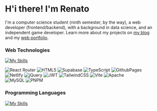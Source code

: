 # H'i there! I'm Renato
I'm a computer science student (ninth semester, by the way), a web developer (frontend/backend), with a background in data science, and an independent game developer. Learn more about my projects on [my blog](https://riprtx.netlify.app/) and my [web portfolio](https://renatosanchez.netlify.app/).

### Web Technologies
[![My Skills](https://skillicons.dev/icons?i=html,css,js,astro,react,angular,nodejs,express&perline=8)](https://skillicons.dev)

![React Router](https://img.shields.io/badge/React_Router-CA4245?style=for-the-badge&logo=react-router&logoColor=white) 
![HTML5](https://img.shields.io/badge/html5-%23E34F26.svg?style=for-the-badge&logo=html5&logoColor=white) 
![Supabase](https://img.shields.io/badge/Supabase-%2338B2AC.svg?style=for-the-badge&logo=Supabase&logoColor=white) 
![TypeScript](https://img.shields.io/badge/typescript-%23007ACC.svg?style=for-the-badge&logo=typescript&logoColor=white) 
![GithubPages](https://img.shields.io/badge/github%20pages-121013?style=for-the-badge&logo=github&logoColor=white) 
![Netlify](https://img.shields.io/badge/netlify-%23000000.svg?style=for-the-badge&logo=netlify&logoColor=#00C7B7) 
![jQuery](https://img.shields.io/badge/jquery-%230769AD.svg?style=for-the-badge&logo=jquery&logoColor=white) 
![JWT](https://img.shields.io/badge/JWT-black?style=for-the-badge&logo=JSON%20web%20tokens) 
![TailwindCSS](https://img.shields.io/badge/tailwindcss-%2318B2AC.svg?style=for-the-badge&logo=tailwind-css&logoColor=white) 
![Vite](https://img.shields.io/badge/vite-%23646CFF.svg?style=for-the-badge&logo=vite&logoColor=white) 
![Apache](https://img.shields.io/badge/apache-%23D42029.svg?style=for-the-badge&logo=apache&logoColor=white)  
![MySQL](https://img.shields.io/badge/mysql-%2300000f.svg?style=for-the-badge&logo=mysql&logoColor=white)
![PNPM](https://img.shields.io/badge/PNPM-%23CB3837.svg?style=for-the-badge&logo=npm&logoColor=white) 

### Programming Languages
[![My Skills](https://skillicons.dev/icons?i=ts,c,lua,java,kotlin,matlab,python&perline=8)](https://skillicons.dev)
